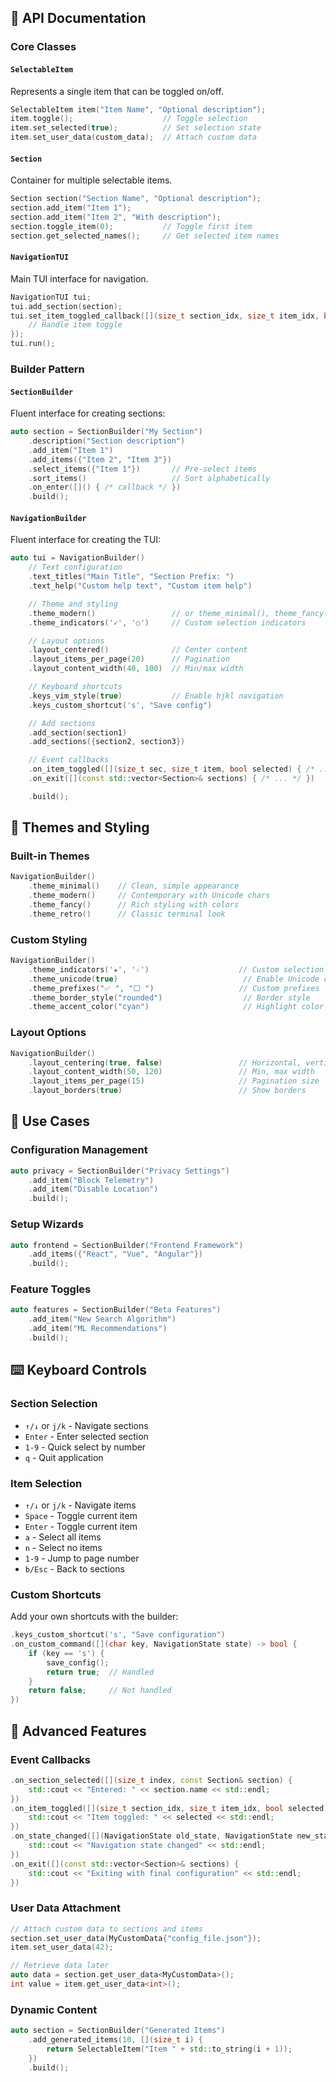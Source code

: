 ## 📖 API Documentation

### Core Classes

#### `SelectableItem`

Represents a single item that can be toggled on/off.

```cpp
SelectableItem item("Item Name", "Optional description");
item.toggle();                    // Toggle selection
item.set_selected(true);          // Set selection state
item.set_user_data(custom_data);  // Attach custom data
```

#### `Section`

Container for multiple selectable items.

```cpp
Section section("Section Name", "Optional description");
section.add_item("Item 1");
section.add_item("Item 2", "With description");
section.toggle_item(0);           // Toggle first item
section.get_selected_names();     // Get selected item names
```

#### `NavigationTUI`

Main TUI interface for navigation.

```cpp
NavigationTUI tui;
tui.add_section(section);
tui.set_item_toggled_callback([](size_t section_idx, size_t item_idx, bool selected) {
    // Handle item toggle
});
tui.run();
```

### Builder Pattern

#### `SectionBuilder`

Fluent interface for creating sections:

```cpp
auto section = SectionBuilder("My Section")
    .description("Section description")
    .add_item("Item 1")
    .add_items({"Item 2", "Item 3"})
    .select_items({"Item 1"})       // Pre-select items
    .sort_items()                   // Sort alphabetically
    .on_enter([]() { /* callback */ })
    .build();
```

#### `NavigationBuilder`

Fluent interface for creating the TUI:

```cpp
auto tui = NavigationBuilder()
    // Text configuration
    .text_titles("Main Title", "Section Prefix: ")
    .text_help("Custom help text", "Custom item help")

    // Theme and styling
    .theme_modern()                 // or theme_minimal(), theme_fancy(), theme_retro()
    .theme_indicators('✓', '○')     // Custom selection indicators

    // Layout options
    .layout_centered()              // Center content
    .layout_items_per_page(20)      // Pagination
    .layout_content_width(40, 100)  // Min/max width

    // Keyboard shortcuts
    .keys_vim_style(true)           // Enable hjkl navigation
    .keys_custom_shortcut('s', "Save config")

    // Add sections
    .add_section(section1)
    .add_sections({section2, section3})

    // Event callbacks
    .on_item_toggled([](size_t sec, size_t item, bool selected) { /* ... */ })
    .on_exit([](const std::vector<Section>& sections) { /* ... */ })

    .build();
```

## 🎨 Themes and Styling

### Built-in Themes

```cpp
NavigationBuilder()
    .theme_minimal()    // Clean, simple appearance
    .theme_modern()     // Contemporary with Unicode chars
    .theme_fancy()      // Rich styling with colors
    .theme_retro()      // Classic terminal look
```

### Custom Styling

```cpp
NavigationBuilder()
    .theme_indicators('★', '☆')                    // Custom selection chars
    .theme_unicode(true)                            // Enable Unicode characters
    .theme_prefixes("✅ ", "⬜ ")                   // Custom prefixes (requires .theme_unicode(true))
    .theme_border_style("rounded")                  // Border style
    .theme_accent_color("cyan")                     // Highlight color
```

### Layout Options

```cpp
NavigationBuilder()
    .layout_centering(true, false)                 // Horizontal, vertical
    .layout_content_width(50, 120)                 // Min, max width
    .layout_items_per_page(15)                     // Pagination size
    .layout_borders(true)                          // Show borders
```

## 🌟 Use Cases

### Configuration Management

```cpp
auto privacy = SectionBuilder("Privacy Settings")
    .add_item("Block Telemetry")
    .add_item("Disable Location")
    .build();
```

### Setup Wizards

```cpp
auto frontend = SectionBuilder("Frontend Framework")
    .add_items({"React", "Vue", "Angular"})
    .build();
```

### Feature Toggles

```cpp
auto features = SectionBuilder("Beta Features")
    .add_item("New Search Algorithm")
    .add_item("ML Recommendations")
    .build();
```

## ⌨️ Keyboard Controls

### Section Selection

- `↑/↓` or `j/k` - Navigate sections
- `Enter` - Enter selected section
- `1-9` - Quick select by number
- `q` - Quit application

### Item Selection

- `↑/↓` or `j/k` - Navigate items
- `Space` - Toggle current item
- `Enter` - Toggle current item
- `a` - Select all items
- `n` - Select no items
- `1-9` - Jump to page number
- `b/Esc` - Back to sections

### Custom Shortcuts

Add your own shortcuts with the builder:

```cpp
.keys_custom_shortcut('s', "Save configuration")
.on_custom_command([](char key, NavigationState state) -> bool {
    if (key == 's') {
        save_config();
        return true;  // Handled
    }
    return false;     // Not handled
})
```

## 🔧 Advanced Features

### Event Callbacks

```cpp
.on_section_selected([](size_t index, const Section& section) {
    std::cout << "Entered: " << section.name << std::endl;
})
.on_item_toggled([](size_t section_idx, size_t item_idx, bool selected) {
    std::cout << "Item toggled: " << selected << std::endl;
})
.on_state_changed([](NavigationState old_state, NavigationState new_state) {
    std::cout << "Navigation state changed" << std::endl;
})
.on_exit([](const std::vector<Section>& sections) {
    std::cout << "Exiting with final configuration" << std::endl;
})
```

### User Data Attachment

```cpp
// Attach custom data to sections and items
section.set_user_data(MyCustomData{"config_file.json"});
item.set_user_data(42);

// Retrieve data later
auto data = section.get_user_data<MyCustomData>();
int value = item.get_user_data<int>();
```

### Dynamic Content

```cpp
auto section = SectionBuilder("Generated Items")
    .add_generated_items(10, [](size_t i) {
        return SelectableItem("Item " + std::to_string(i + 1));
    })
    .build();
```
